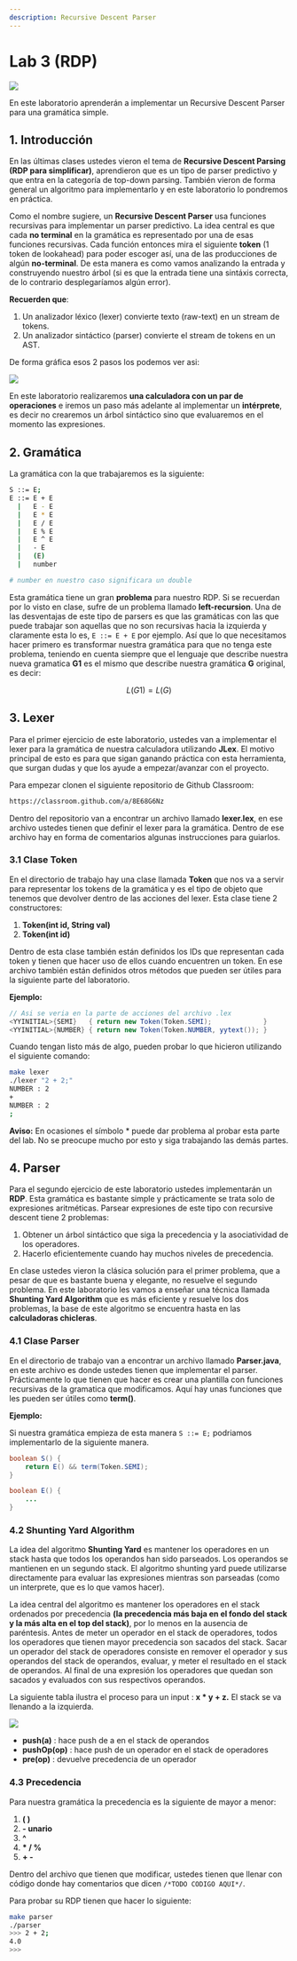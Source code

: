 ```yaml
---
description: Recursive Descent Parser
---
```


# Lab 3 \(RDP\)

![](/img/rdp.gif)

En este laboratorio aprenderán a implementar un Recursive Descent Parser para una gramática simple.

## 1. Introducción

En las últimas clases ustedes vieron el tema de **Recursive Descent Parsing \(RDP para simplificar\)**, aprendieron que es un tipo de parser predictivo y que entra en la categoría de top-down parsing. También vieron de forma general un algoritmo para implementarlo y en este laboratorio lo pondremos en práctica.

Como el nombre sugiere, un **Recursive Descent Parser** usa funciones recursivas para implementar un parser predictivo. La idea central es que cada **no terminal** en la gramática es representado por una de esas funciones recursivas. Cada función entonces mira el siguiente **token** \(1 token de lookahead\) para poder escoger así, una de las producciones de algún **no-terminal**. De esta manera es como vamos analizando la entrada y construyendo nuestro árbol \(si es que la entrada tiene una sintáxis correcta, de lo contrario desplegaríamos algún error\).

**Recuerden que**:

1. Un analizador léxico \(lexer\) convierte texto \(raw-text\) en un stream de tokens.
2. Un analizador sintáctico \(parser\) convierte el stream de tokens en un AST.

De forma gráfica esos 2 pasos los podemos ver asi:

![](/img/lexerparser.png)

En este laboratorio realizaremos **una calculadora con un par de operaciones** e iremos un paso más adelante al implementar un **intérprete**, es decir no crearemos un árbol sintáctico sino que evaluaremos en el momento las expresiones.

## 2. Gramática

La gramática con la que trabajaremos es la siguiente:

```bash
S ::= E;
E ::= E + E
  |   E - E
  |   E * E
  |   E / E
  |   E % E
  |   E ^ E
  |   - E
  |   (E)
  |   number

# number en nuestro caso significara un double
```

Esta gramática tiene un gran **problema** para nuestro RDP. Si se recuerdan por lo visto en clase, sufre de un problema llamado **left-recursion**. Una de las desventajas de este tipo de parsers es que las gramáticas con las que puede trabajar son aquellas que no son recursivas hacia la izquierda y claramente esta lo es, `E ::= E + E` por ejemplo. Así que lo que necesitamos hacer primero es transformar nuestra gramática para que no tenga este problema, teniendo en cuenta siempre que el lenguaje que describe nuestra nueva gramatica **G1** es el mismo que describe nuestra gramática **G** original, es decir:

$$L(G1) = L(G)$$

## 3. Lexer

Para el primer ejercicio de este laboratorio, ustedes van a implementar el lexer para la gramática de nuestra calculadora utilizando **JLex**. El motivo principal de esto es para que sigan ganando práctica con esta herramienta, que surgan dudas y que los ayude a empezar/avanzar con el proyecto.

Para empezar clonen el siguiente repositorio de Github Classroom:

```bash
https://classroom.github.com/a/8E68G6Nz
```

Dentro del repositorio van a encontrar un archivo llamado **lexer.lex**, en ese archivo ustedes tienen que definir el lexer para la gramática. Dentro de ese archivo hay en forma de comentarios algunas instrucciones para guiarlos.

### 3.1 Clase Token

En el directorio de trabajo hay una clase llamada **Token** que nos va a servir para representar los tokens de la gramática y es el tipo de objeto que tenemos que devolver dentro de las acciones del lexer. Esta clase tiene 2 constructores:

1. **Token\(int id, String val\)**
2. **Token\(int id\)**

Dentro de esta clase también están definidos los IDs que representan cada token y tienen que hacer uso de ellos cuando encuentren un token. En ese archivo también están definidos otros métodos que pueden ser útiles para la siguiente parte del laboratorio.

**Ejemplo:**

```java
// Asi se veria en la parte de acciones del archivo .lex
<YYINITIAL>{SEMI}   { return new Token(Token.SEMI);             }
<YYINITIAL>{NUMBER} { return new Token(Token.NUMBER, yytext()); }
```

Cuando tengan listo más de algo, pueden probar lo que hicieron utilizando el siguiente comando:

```bash
make lexer
./lexer "2 + 2;"
NUMBER : 2
+
NUMBER : 2
;
```

**Aviso:** En ocasiones el símbolo * puede dar problema al probar esta parte del lab. No se preocupe mucho por esto y siga trabajando las demás partes.

## 4. Parser

Para el segundo ejercicio de este laboratorio ustedes implementarán un **RDP**. Esta gramática es bastante simple y prácticamente se trata solo de expresiones aritméticas. Parsear expresiones de este tipo con recursive descent tiene 2 problemas:

1. Obtener un árbol sintáctico que siga la precedencia y la asociatividad de los operadores.
2. Hacerlo eficientemente cuando hay muchos niveles de precedencia.

En clase ustedes vieron la clásica solución para el primer problema, que a pesar de que es bastante buena y elegante, no resuelve el segundo problema. En este laboratorio les vamos a enseñar una técnica llamada **Shunting Yard Algorithm** que es más eficiente y resuelve los dos problemas, la base de este algoritmo se encuentra hasta en las **calculadoras chicleras**.

### 4.1 Clase Parser

En el directorio de trabajo van a encontrar un archivo llamado **Parser.java**, en este archivo es donde ustedes tienen que implementar el parser. Prácticamente lo que tienen que hacer es crear una plantilla con funciones recursivas de la gramatica que modificamos. Aquí hay unas funciones que les pueden ser útiles como **term()**.

**Ejemplo:**

Si nuestra gramática empieza de esta manera `S ::= E;` podriamos implementarlo de la siguiente manera.

```java
boolean S() {
    return E() && term(Token.SEMI);
}

boolean E() {
    ...
}
```

### 4.2 Shunting Yard Algorithm

La idea del algoritmo **Shunting Yard** es mantener los operadores en un stack hasta que todos los operandos han sido parseados. Los operandos se mantienen en un segundo stack. El algoritmo shunting yard puede utilizarse directamente para evaluar las expresiones mientras son parseadas \(como un interprete, que es lo que vamos hacer\).

La idea central del algoritmo es mantener los operadores en el stack ordenados por precedencia **\(la precedencia más baja en el fondo del stack y la más alta en el top del stack\)**, por lo menos en la ausencia de paréntesis. Antes de meter un operador en el stack de operadores, todos los operadores que tienen mayor precedencia son sacados del stack. Sacar un operador del stack de operadores consiste en remover el operador y sus operandos del stack de operandos, evaluar, y meter el resultado en el stack de operandos. Al final de una expresión los operadores que quedan son sacados y evaluados con sus respectivos operandos.

La siguiente tabla ilustra el proceso para un input : **x \* y + z.** El stack se va llenando a la izquierda.

![](/img/shuntingyard.png)

* **push\(a\)**    : hace push de a en el stack de operandos
* **pushOp\(op\)** : hace push de un operador en el stack de operadores
* **pre\(op\)**    : devuelve precedencia de un operador

### 4.3 Precedencia

Para nuestra gramática la precedencia es la siguiente de mayor a menor:

1. **( )**
2. **- unario**
3. **^**
4. **\* / %**
5. **+ -**

Dentro del archivo que tienen que modificar, ustedes tienen que llenar con código donde hay comentarios que dicen `/*TODO CODIGO AQUI*/`.

Para probar su RDP tienen que hacer lo siguiente:

```bash
make parser
./parser
>>> 2 + 2;
4.0
>>>
```

